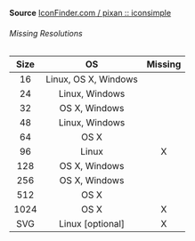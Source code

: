 __Source__ [IconFinder.com / pixan :: iconsimple](https://www.iconfinder.com/icons/291691/film_logo_movie_play_video_youtube_icon)

###### Missing Resolutions
| Size |          OS          | Missing |
|:----:|:--------------------:|:-------:|
|  16  | Linux, OS X, Windows |         |
|  24  |    Linux, Windows    |         |
|  32  |     OS X, Windows    |         |
|  48  |    Linux, Windows    |         |
|  64  |         OS X         |         |
|  96  |         Linux        |    X    |
|  128 |     OS X, Windows    |         |
|  256 |     OS X, Windows    |         |
|  512 |         OS X         |         |
| 1024 |         OS X         |    X    |
|  SVG |   Linux [optional]   |    X    |